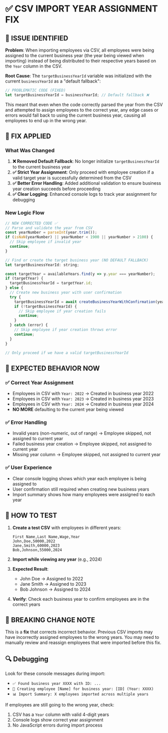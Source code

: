 # ✅ CSV IMPORT YEAR ASSIGNMENT FIX

## 🚨 **ISSUE IDENTIFIED**

**Problem**: When importing employees via CSV, all employees were being assigned to the current business year (the year being viewed when importing) instead of being distributed to their respective years based on the `Year` column in the CSV.

**Root Cause**: The `targetBusinessYearId` variable was initialized with the current `businessYearId` as a "default fallback":

```javascript
// PROBLEMATIC CODE (FIXED)
let targetBusinessYearId = businessYearId; // Default fallback ❌
```

This meant that even when the code correctly parsed the year from the CSV and attempted to assign employees to the correct year, any edge cases or errors would fall back to using the current business year, causing all employees to end up in the wrong year.

## 🔧 **FIX APPLIED**

### **What Was Changed**

1. **❌ Removed Default Fallback**: No longer initialize `targetBusinessYearId` to the current business year
2. **✅ Strict Year Assignment**: Only proceed with employee creation if a valid target year is successfully determined from the CSV
3. **✅ Better Error Handling**: Added additional validation to ensure business year creation succeeds before proceeding
4. **✅ Clear Logging**: Enhanced console logs to track year assignment for debugging

### **New Logic Flow**

```javascript
// NEW CORRECTED CODE ✅
// Parse and validate the year from CSV
const yearNumber = parseInt(year.trim());
if (isNaN(yearNumber) || yearNumber < 1900 || yearNumber > 2100) {
  // Skip employee if invalid year
  continue;
}

// Find or create the target business year (NO DEFAULT FALLBACK)
let targetBusinessYearId: string;

const targetYear = availableYears.find(y => y.year === yearNumber);
if (targetYear) {
  targetBusinessYearId = targetYear.id;
} else {
  // Create new business year with user confirmation
  try {
    targetBusinessYearId = await createBusinessYearWithConfirmation(yearNumber, businessId);
    if (!targetBusinessYearId) {
      // Skip employee if year creation fails
      continue;
    }
  } catch (error) {
    // Skip employee if year creation throws error
    continue;
  }
}

// Only proceed if we have a valid targetBusinessYearId
```

## 🎯 **EXPECTED BEHAVIOR NOW**

### **✅ Correct Year Assignment**
- Employees in CSV with `Year: 2022` → Created in business year 2022
- Employees in CSV with `Year: 2023` → Created in business year 2023  
- Employees in CSV with `Year: 2024` → Created in business year 2024
- **NO MORE** defaulting to the current year being viewed

### **✅ Error Handling**
- Invalid years (non-numeric, out of range) → Employee skipped, not assigned to current year
- Failed business year creation → Employee skipped, not assigned to current year
- Missing year column → Employee skipped, not assigned to current year

### **✅ User Experience**
- Clear console logging shows which year each employee is being assigned to
- User confirmation still required when creating new business years
- Import summary shows how many employees were assigned to each year

## 🧪 **HOW TO TEST**

1. **Create a test CSV** with employees in different years:
   ```csv
   First Name,Last Name,Wage,Year
   John,Doe,50000,2022
   Jane,Smith,60000,2023
   Bob,Johnson,55000,2024
   ```

2. **Import while viewing any year** (e.g., 2024)

3. **Expected Result**: 
   - John Doe → Assigned to 2022
   - Jane Smith → Assigned to 2023  
   - Bob Johnson → Assigned to 2024
   
4. **Verify**: Check each business year to confirm employees are in the correct years

## 📝 **BREAKING CHANGE NOTE**

This is a **fix** that corrects incorrect behavior. Previous CSV imports may have incorrectly assigned employees to the wrong years. You may need to manually review and reassign employees that were imported before this fix.

## 🔍 **Debugging**

Look for these console messages during import:
- `✅ Found business year XXXX with ID: ...` 
- `👤 Creating employee [Name] for business year: [ID] (Year: XXXX)`
- `📊 Import Summary: X employees imported across multiple years`

If employees are still going to the wrong year, check:
1. CSV has a `Year` column with valid 4-digit years
2. Console logs show correct year assignment
3. No JavaScript errors during import process 